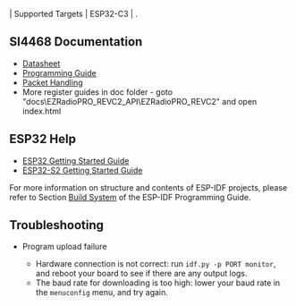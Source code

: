 | Supported Targets | ESP32-C3 |
.

## SI4468 Documentation
 - [Datasheet](https://www.silabs.com/documents/public/data-sheets/Si4468-7.pdf)
 - [Programming Guide](https://www.silabs.com/documents/public/application-notes/AN633.pdf)
 - [Packet Handling](https://www.silabs.com/documents/public/application-notes/AN626.pdf)
 - More register guides in doc folder - goto "docs\EZRadioPRO_REVC2_API\EZRadioPRO_REVC2" and open index.html

## ESP32 Help

- [ESP32 Getting Started Guide](https://docs.espressif.com/projects/esp-idf/en/stable/get-started/index.html)
- [ESP32-S2 Getting Started Guide](https://docs.espressif.com/projects/esp-idf/en/latest/esp32s2/get-started/index.html)

For more information on structure and contents of ESP-IDF projects, please refer to Section [Build System](https://docs.espressif.com/projects/esp-idf/en/latest/esp32/api-guides/build-system.html) of the ESP-IDF Programming Guide.

## Troubleshooting

* Program upload failure

    * Hardware connection is not correct: run `idf.py -p PORT monitor`, and reboot your board to see if there are any output logs.
    * The baud rate for downloading is too high: lower your baud rate in the `menuconfig` menu, and try again.

